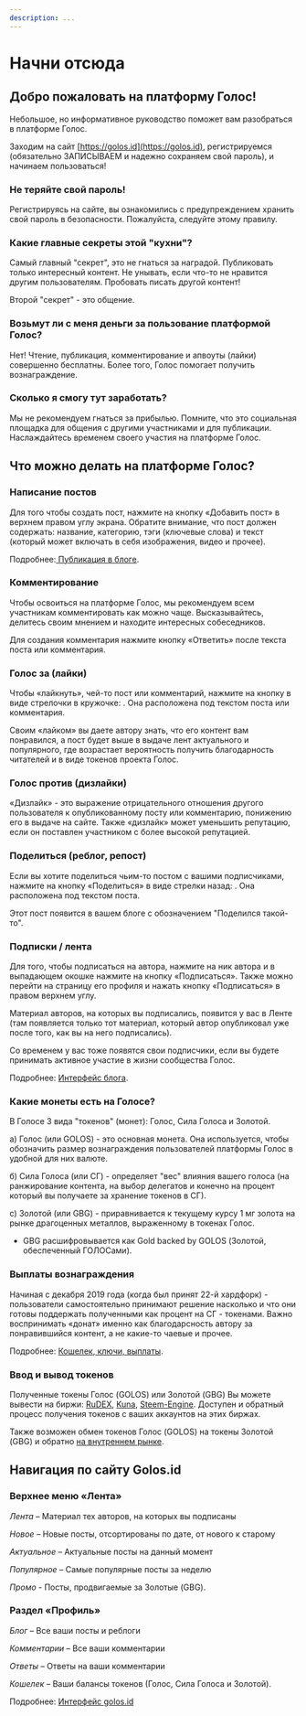 ```yaml
---
description: ...
---
```


# Начни отсюда

## Добро пожаловать на платформу Голос!

Небольшое, но информативное руководство поможет вам разобраться в платформе Голос.

Заходим на сайт [https://golos.id](https://golos.id), регистрируемся \(обязательно ЗАПИСЫВАЕМ и надежно сохраняем свой пароль\), и начинаем пользоваться! 

### Не теряйте свой пароль!

Регистрируясь на сайте, вы ознакомились с предупреждением хранить свой пароль в безопасности. Пожалуйста, следуйте этому правилу.

### Какие главные секреты этой "кухни"?

Самый главный "секрет", это не гнаться за наградой. Публиковать только интересный контент. Не унывать, если что-то не нравится другим пользователям. Пробовать писать другой контент!

Второй "секрет" - это общение.

### Возьмут ли с меня деньги за пользование платформой Голос?

Нет! Чтение, публикация, комментирование и апвоуты \(лайки\) совершенно бесплатны. Более того, Голос помогает получить вознаграждение.

### Сколько я смогу тут заработать?

Мы не рекомендуем гнаться за прибылью. Помните, что это социальная площадка для общения с другими участниками и для публикации. Наслаждайтесь временем своего участия на платформе Голос.

## Что можно делать на платформе Голос?

### Написание постов

Для того чтобы создать пост, нажмите на кнопку «Добавить пост» в верхнем правом углу экрана. Обратите внимание, что пост должен содержать: название, категорию, тэги \(ключевые слова\) и текст \(который может включать в себя изображения, видео и прочее\).

Подробнее:[ Публикация в блоге](first-steps/posting_rewards.md).

### Комментирование

Чтобы освоиться на платформе Голос, мы рекомендуем всем участникам комментировать как можно чаще. Высказывайтесь, делитесь своим мнением и находите интересных собеседников.

Для создания комментария нажмите кнопку «Ответить» после текста поста или комментария.

### Голос за \(лайки\)

Чтобы «лайкнуть», чей-то пост или комментарий, нажмите на кнопку в виде стрелочки в кружочке: . Она расположена под текстом поста или комментария.

Своим «лайком» вы даете автору знать, что его контент вам понравился, а пост будет выше в выдаче лент актуального и популярного, где возрастает вероятность получить благодарность читателей и в виде токенов проекта Голос.

### Голос против \(дизлайки\)

«Дизлайк» - это выражение отрицательного отношения другого пользователя к опубликованному посту или комментарию, понижению его в выдаче на сайте. Также «дизлайк» может уменьшить репутацию, если он поставлен участником с более высокой репутацией.

### Поделиться \(реблог, репост\)

Если вы хотите поделиться чьим-то постом с вашими подписчиками, нажмите на кнопку «Поделиться» в виде стрелки назад: . Она расположена под текстом поста.

Этот пост появится в вашем блоге с обозначением "Поделился такой-то".

### Подписки / лента

Для того, чтобы подписаться на автора, нажмите на ник автора и в выпадающем окошке нажмите на кнопку «Подписаться». Также можно перейти на страницу его профиля и нажать кнопку «Подписаться» в правом верхнем углу.

Материал авторов, на которых вы подписались, появится у вас в Ленте \(там появляется только тот материал, который автор опубликовал уже после того, как вы на него подписались\).

Со временем у вас тоже появятся свои подписчики, если вы будете принимать активное участие в жизни сообщества Голос.

Подробнее: [Интерфейс блога](first-steps/interfeis-lichnogo-bloga.md).

### Какие монеты есть на Голосе?

В Голосе 3 вида "токенов" \(монет\): Голос, Сила Голоса и Золотой.

а\) Голос \(или GOLOS\) - это основная монета. Она используется, чтобы обозначить размер вознаграждения пользователей платформы Голос в удобной для них валюте.

б\) Сила Голоса \(или СГ\) - определяет "вес" влияния вашего голоса \(на ранжирование контента, на выбор делегатов и конечно на процент который вы получаете за хранение токенов в СГ\).

с\) Золотой \(или GBG\) - приравнивается к текущему курсу 1 мг золота на рынке драгоценных металлов, выраженному в токенах Голос. 

* GBG расшифровывается как Gold backed by GOLOS \(Золотой, обеспеченный ГОЛОСами\).

### Выплаты вознаграждения

Начиная с декабря 2019 года \(когда был принят 22-й хардфорк\) - пользователи самостоятельно принимают решение насколько и что они готовы поддержать полученными как процент на СГ - токенами. Важно воспринимать «донат» именно как благодарсность автору за понравившийся контент, а не какие-то чаевые и прочее.  
  
Подробнее: [Кошелек, ключи, выплаты](first-steps/koshelek-klyuchi-viplati.md).

### Ввод и вывод токенов

Полученные токены Голос \(GOLOS\) или Золотой \(GBG\) Вы можете вывести на биржи: [RuDEX](https://rudex.org/), [Kuna](https://kuna.io/), [Steem-Engine](https://steem-engine.com/?p=market&t=GOLOSP). Доступен и обратный процесс получения токенов с ваших аккаунтов на этих биржах.

Также возможен обмен токенов Голос \(GOLOS\) на токены Золотой \(GBG\) и обратно [на внутреннем рынке](https://golos.id/market).

## Навигация по сайту Golos.id

### Верхнее меню «Лента»

_Лента_ – Материал тех авторов, на которых вы подписаны

_Новое_ – Новые посты, отсортированы по дате, от нового к старому

_Актуальное_ – Актуальные посты на данный момент

_Популярное_ – Самые популярные посты за неделю

_Промо_ - Посты, продвигаемые за Золотые \(GBG\).

### Раздел «Профиль»

_Блог_ – Все ваши посты и реблоги

_Комментарии_ – Все ваши комментарии

_Ответы_ – Ответы на ваши комментарии

_Кошелек_ – Ваши балансы токенов \(Голос, Сила Голоса и Золотой\).

Подробнее: [Интерфейс golos.id](first-steps/interfeis-golosio.md)

